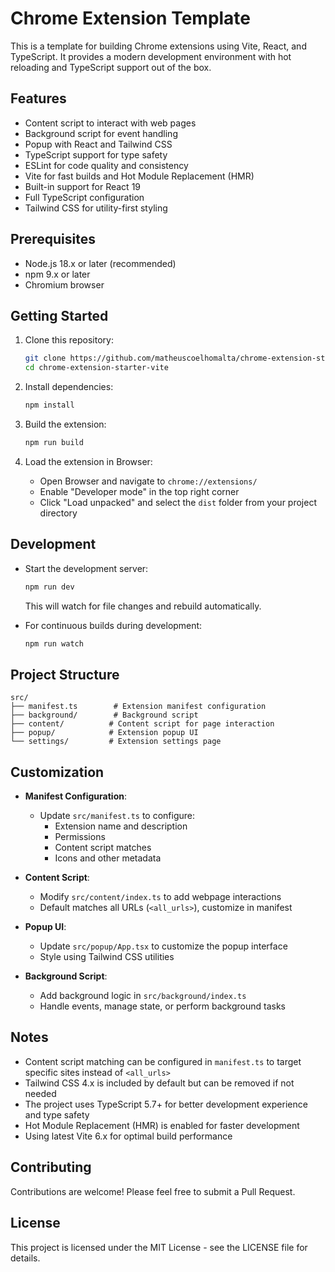 # Chrome Extension Template

This is a template for building Chrome extensions using Vite, React, and TypeScript. It provides a modern development environment with hot reloading and TypeScript support out of the box.

## Features

- Content script to interact with web pages
- Background script for event handling
- Popup with React and Tailwind CSS
- TypeScript support for type safety
- ESLint for code quality and consistency
- Vite for fast builds and Hot Module Replacement (HMR)
- Built-in support for React 19
- Full TypeScript configuration
- Tailwind CSS for utility-first styling

## Prerequisites

- Node.js 18.x or later (recommended)
- npm 9.x or later
- Chromium browser

## Getting Started

1. Clone this repository:

   ```bash
   git clone https://github.com/matheuscoelhomalta/chrome-extension-starter-vite.git
   cd chrome-extension-starter-vite
   ```

2. Install dependencies:

   ```bash
   npm install
   ```

3. Build the extension:

   ```bash
   npm run build
   ```

4. Load the extension in Browser:
   - Open Browser and navigate to `chrome://extensions/`
   - Enable "Developer mode" in the top right corner
   - Click "Load unpacked" and select the `dist` folder from your project directory

## Development

- Start the development server:

  ```bash
  npm run dev
  ```

  This will watch for file changes and rebuild automatically.

- For continuous builds during development:
  ```bash
  npm run watch
  ```

## Project Structure

```
src/
├── manifest.ts        # Extension manifest configuration
├── background/        # Background script
├── content/          # Content script for page interaction
├── popup/            # Extension popup UI
└── settings/         # Extension settings page
```

## Customization

- **Manifest Configuration**:

  - Update `src/manifest.ts` to configure:
    - Extension name and description
    - Permissions
    - Content script matches
    - Icons and other metadata

- **Content Script**:

  - Modify `src/content/index.ts` to add webpage interactions
  - Default matches all URLs (`<all_urls>`), customize in manifest

- **Popup UI**:

  - Update `src/popup/App.tsx` to customize the popup interface
  - Style using Tailwind CSS utilities

- **Background Script**:
  - Add background logic in `src/background/index.ts`
  - Handle events, manage state, or perform background tasks

## Notes

- Content script matching can be configured in `manifest.ts` to target specific sites instead of `<all_urls>`
- Tailwind CSS 4.x is included by default but can be removed if not needed
- The project uses TypeScript 5.7+ for better development experience and type safety
- Hot Module Replacement (HMR) is enabled for faster development
- Using latest Vite 6.x for optimal build performance

## Contributing

Contributions are welcome! Please feel free to submit a Pull Request.

## License

This project is licensed under the MIT License - see the LICENSE file for details.
